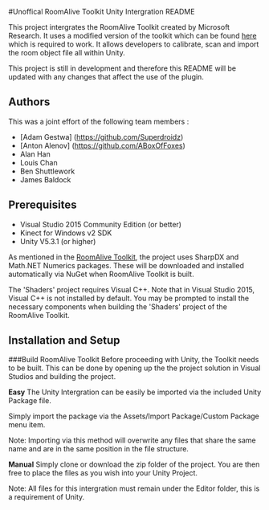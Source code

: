 #Unoffical RoomAlive Toolkit Unity Intergration README

This project intergrates the RoomAlive Toolkit created by Microsoft Research. It uses a modified version of the toolkit which can be found [here](https://github.com/Superdroidz/RoomAliveToolkitConsole) which is required to work. It allows developers to calibrate, scan and import the room object file all within Unity.

This project is still in development and therefore this README will be updated with any changes that affect the use of the plugin.

## Authors
This was a joint effort of the following team members :

* [Adam Gestwa] (https://github.com/Superdroidz)
* [Anton Alenov] (https://github.com/ABoxOfFoxes)
* Alan Han
* Louis Chan 
* Ben Shuttlework
* James Baldock

## Prerequisites
* Visual Studio 2015 Community Edition (or better)
* Kinect for Windows v2 SDK
* Unity V5.3.1 (or higher)

As mentioned in the  [RoomAlive Toolkit](https://github.com/Kinect/RoomAliveToolkit), the project uses SharpDX and Math.NET Numerics packages. These will be downloaded and installed automatically via NuGet when RoomAlive Toolkit is built.

The 'Shaders' project requires Visual C++. Note that in Visual Studio 2015, Visual C++ is not installed by default. You may be prompted to install the necessary components when building the 'Shaders' project of the RoomAlive Toolkit.

## Installation and Setup

###Build RoomAlive Toolkit
Before proceeding with Unity, the Toolkit needs to be built. This can be done by opening up the the project solution in Visual Studios and building the project.


**Easy**
The Unity Intergration can be easily be imported via the included Unity Package file.

Simply import the package via the Assets/Import Package/Custom Package menu item.

Note: Importing via this method will overwrite any files that share the same name and are in the same position in the file structure.

**Manual**
Simply clone or download the zip folder of the project. You are then free to place the files as you wish into your Unity Project.

Note: All files for this intergration must remain under the Editor folder, this is a requirement of Unity.
